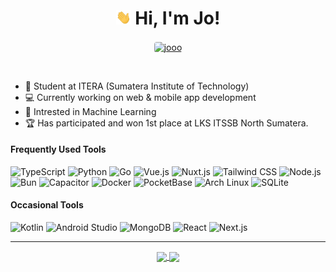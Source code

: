 <h1 align="center"><img src='hi.gif' alt='Hi' width="24"/> Hi, I'm Jo!</h1>

<p align="center">
  <a align="center" href="https://jooo.my.id" target="_blank">
  <img align="center" style="border-radius:4px" src="https://img.shields.io/badge/jooo.my.id-white.svg?style=flat-square&logoColor=black" alt="jooo">
  </a>
</p>

<br/>

-   📔 Student at ITERA (Sumatera Institute of Technology)
-   💻 Currently working on web & mobile app development
-   🤖 Intrested in Machine Learning
-   🏆 Has participated and won 1st place at LKS ITSSB North Sumatera.

<h4>Frequently Used Tools</h4>
<p>
<img src="https://img.shields.io/badge/Typescript-%233397d6.svg?style=flat-square&logo=typescript&logoColor=white" alt="TypeScript">
<img src="https://img.shields.io/badge/python-%23379fef?style=flat-square&logo=python&logoColor=ffdd54" alt="Python">
<img src="https://img.shields.io/badge/go-%2300ADD8.svg?style=flat-square&logo=go&logoColor=white" alt="Go">
<img src="https://img.shields.io/badge/Vue.js-%234FC08D?style=flat-square&logo=vue.js&logoColor=white" alt="Vue.js">
<img src="https://img.shields.io/badge/Nuxt.js-%2300C58E?style=flat-square&logo=nuxt.js&logoColor=white" alt="Nuxt.js">
<img src="https://img.shields.io/badge/Tailwindcss-%2338B2AC.svg?style=flat-square&logo=tailwind-css&logoColor=white" alt="Tailwind CSS">
<img src="https://img.shields.io/badge/Node.js-%2334A853?style=flat-square&logo=nodedotjs&logoColor=white" alt="Node.js">
<!-- <img src="https://img.shields.io/badge/NPM-%23CB3837?style=flat-square&logo=npm&logoColor=white" alt="NPM"> -->
<img src="https://img.shields.io/badge/Bun-%23000000?style=flat-square&logo=bun&logoColor=white" alt="Bun">
<img src="https://img.shields.io/badge/Capacitor-%230074c1?style=flat-square&logo=capacitor&logoColor=white" alt="Capacitor">
<img src="https://img.shields.io/badge/Docker-%232496ED?style=flat-square&logo=docker&logoColor=white" alt="Docker">
<!-- <img src="https://img.shields.io/badge/Visual%20Studio%20Code-%230078d7.svg?style=flat-square&logo=visual-studio-code&logoColor=white" alt="VSCode"> -->
<img src="https://img.shields.io/badge/PocketBase-%23EAEAEA.svg?style=flat-square&logo=pocketbase&logoColor=black" alt="PocketBase">
<img src="https://img.shields.io/badge/Arch%20Linux-%231793D1?style=flat-square&logo=arch-linux&logoColor=white" alt="Arch Linux">
<img src="https://img.shields.io/badge/SQLite-%23003B57?style=flat-square&logo=sqlite&logoColor=white" alt="SQLite">
</p>

<h4>Occasional Tools</h4>
<p>
<img src="https://img.shields.io/badge/kotlin-%23F6891F.svg?style=flat-square&logo=kotlin&logoColor=white" alt="Kotlin">
<img src="https://img.shields.io/badge/android%20studio-%2334A853?style=flat-square&logo=android%20studio&logoColor=white" alt="Android Studio">
<img src="https://img.shields.io/badge/MongoDB-%2347A248.svg?style=flat-square&logo=mongodb&logoColor=white" alt="MongoDB">
<img src="https://img.shields.io/badge/react-%2361DAFB.svg?style=flat-square&logo=react&logoColor=white" alt="React">
<img src="https://img.shields.io/badge/Next-black?style=flat-square&logo=next.js&logoColor=white" alt="Next.js">
</p>

<hr/>

<p align="center">
    <a href="https://github.com/jo0707/">
      <img width=350 align="center" src="https://github-readme-stats.vercel.app/api?username=jo0707&show_icons=true&theme=tokyonight&rank_icon=github&custom_title=Jo's+Github+Stats" />
    </a>
    <a href="https://github.com/jo0707/">
      <img width=268 align="center" src="https://github-readme-stats.vercel.app/api/top-langs?username=jo0707&show_icons=true&theme=tokyonight&locale=en&layout=compact" />
    </a>
</p>

